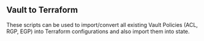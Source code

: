 ## Vault to Terraform
These scripts can be used to import/convert all existing Vault Policies (ACL, RGP, EGP) into Terraform configurations and also import them into state.
